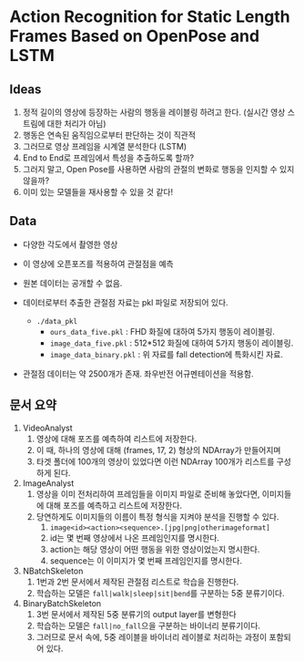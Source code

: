 # Action Recognition for Static Length Frames Based on OpenPose and LSTM

## Ideas

1. 정적 길이의 영상에 등장하는 사람의 행동을 레이블링 하려고 한다. (실시간 영상 스트림에 대한 처리가 아님)
2. 행동은 연속된 움직임으로부터 판단하는 것이 직관적
3. 그러므로 영상 프레임을 시계열 분석한다 (LSTM)
4. End to End로 프레임에서 특성을 추출하도록 할까?
5. 그러지 말고, Open Pose를 사용하면 사람의 관절의 변화로 행동을 인지할 수 있지 않을까?
6. 이미 있는 모델들을 재사용할 수 있을 것 같다!



## Data

- 다양한 각도에서 촬영한 영상
- 이 영상에 오픈포즈를 적용하여 관절점을 예측
- 원본 데이터는 공개할 수 없음.

- 데이터로부터 추출한 관절점 자료는 pkl 파일로 저장되어 있다.
  - `./data_pkl`
    - `ours_data_five.pkl` : FHD 화질에 대하여 5가지 행동이 레이블링.
    - `image_data_five.pkl` : 512*512 화질에 대하여 5가지 행동이 레이블링.
    - `image_data_binary.pkl` : 위 자료를 fall detection에 특화시킨 자료.
- 관절점 데이터는 약 2500개가 존재. 좌우반전 어규멘테이션을 적용함.

## 문서 요약

1. VideoAnalyst
   1. 영상에 대해 포즈를 예측하여 리스트에 저장한다. 
   2. 이 때, 하나의 영상에 대해 (frames, 17, 2) 형상의 NDArray가 만들어지며 
   3. 타겟 폴더에 100개의 영상이 있었다면 이런 NDArray 100개가 리스트를 구성하게 된다.
2. ImageAnalyst
   1. 영상을 이미 전처리하여 프레임들을 이미지 파일로 준비해 놓았다면, 이미지들에 대해 포즈를 예측하고 리스트에 저장한다.
   2. 당연하게도 이미지들의 이름이 특정 형식을 지켜야 분석을 진행할 수 있다.
      1. `image<id><action><sequence>.[jpg|png|otherimageformat]`
      2. id는 몇 번째 영상에서 나온 프레임인지를 명시한다.
      3. action는 해당 영상이 어떤 행동을 위한 영상이었는지 명시한다.
      4. sequence는 이 이미지가 몇 번째 프레임인지를 명시한다.
3. NBatchSkeleton
   1. 1번과 2번 문서에서 제작된 관절점 리스트로 학습을 진행한다.
   2. 학습하는 모델은 `fall|walk|sleep|sit|bend`를 구분하는 5중 분류기이다.
4. BinaryBatchSkeleton
   1. 3번 문서에서 제작된 5중 분류기의 output layer를 변형한다
   2. 학습하는 모델은 `fall|no_fall`으을 구분하는 바이너리 분류기이다.
   3. 그러므로 문서 속에, 5중 레이블을 바이너리 레이블로 처리하는 과정이 포함되어 있다.

